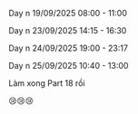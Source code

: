 Day n 19/09/2025 08:00 - 11:00

Day n 23/09/2025 14:15 - 16:30

Day n 24/09/2025 19:00 - 23:17

Day n 25/09/2025 10:40 - 13:00

Làm xong Part 18 rồi

😢😢😢
